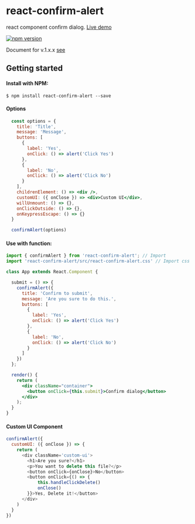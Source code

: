 # react-confirm-alert
react component confirm dialog. [Live demo](https://ga-mo.github.io/react-confirm-alert/demo/)

[![npm version](https://badge.fury.io/js/react-confirm-alert.svg)](https://badge.fury.io/js/react-confirm-alert)

Document for v.1.x.x [see](https://github.com/GA-MO/react-confirm-alert/blob/master/Document-v1.md)

## Getting started

#### Install with NPM:
```
$ npm install react-confirm-alert --save
```

#### Options
```jsx
  const options = {
    title: 'Title',
    message: 'Message',
    buttons: [
      {
        label: 'Yes',
        onClick: () => alert('Click Yes')
      },
      {
        label: 'No',
        onClick: () => alert('Click No')
      }
    ],
    childrenElement: () => <div />,
    customUI: ({ onClose }) => <div>Custom UI</div>,
    willUnmount: () => {},
    onClickOutside: () => {},
    onKeypressEscape: () => {}
  }

  confirmAlert(options)
```

#### Use with function:
```jsx
import { confirmAlert } from 'react-confirm-alert'; // Import
import 'react-confirm-alert/src/react-confirm-alert.css' // Import css

class App extends React.Component {

  submit = () => {
    confirmAlert({
      title: 'Confirm to submit',
      message: 'Are you sure to do this.',
      buttons: [
        {
          label: 'Yes',
          onClick: () => alert('Click Yes')
        },
        {
          label: 'No',
          onClick: () => alert('Click No')
        }
      ]
    })
  };

  render() {
    return (
      <div className="container">
        <button onClick={this.submit}>Confirm dialog</button>
      </div>
    );
  }
}
```

#### Custom UI Component
```js
confirmAlert({
  customUI: ({ onClose }) => {
    return (
      <div className='custom-ui'>
        <h1>Are you sure?</h1>
        <p>You want to delete this file?</p>
        <button onClick={onClose}>No</button>
        <button onClick={() => {
            this.handleClickDelete()
            onClose()
        }}>Yes, Delete it!</button>
      </div>
    )
  }
})
```
